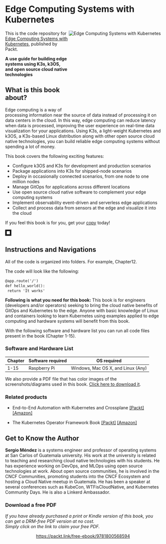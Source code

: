 

# Edge Computing Systems with Kubernetes

<a href="https://www.packtpub.com/product/edge-computing-systems-with-kubernetes/9781800568594"><img src="https://static.packt-cdn.com/products/9781800568594/cover/smaller" alt="Edge Computing Systems with Kubernetes" height="256px" align="right"></a>

This is the code repository for [Edge Computing Systems with Kubernetes](https://www.packtpub.com/product/edge-computing-systems-with-kubernetes/9781800568594), published by Packt.

**A use guide for building edge systems using K3s, k3OS, and open source cloud native technologies**

## What is this book about?
Edge computing is a way of processing information near the source of data instead of processing it on data centers in the cloud. In this way, edge computing can reduce latency when data is processed, improving the user experience on real-time data visualization for your applications. Using K3s, a light-weight Kubernetes and k3OS, a K3s-based Linux distribution along with other open source cloud native technologies, you can build reliable edge computing systems without spending a lot of money.

This book covers the following exciting features:
* Configure k3OS and K3s for development and production scenarios
* Package applications into K3s for shipped-node scenarios
* Deploy in occasionally connected scenarios, from one node to one million nodes
* Manage GitOps for applications across different locations
* Use open source cloud native software to complement your edge computing systems
* Implement observability event-driven and serverless edge applications
* Collect and process data from sensors at the edge and visualize it into the cloud

If you feel this book is for you, get your [copy](https://www.amazon.com/dp/1800568592) today!

<a href="https://www.packtpub.com/?utm_source=github&utm_medium=banner&utm_campaign=GitHubBanner"><img src="https://raw.githubusercontent.com/PacktPublishing/GitHub/master/GitHub.png" 
alt="https://www.packtpub.com/" border="5" /></a>

## Instructions and Navigations
All of the code is organized into folders. For example, Chapter12.

The code will look like the following:
```
@app.route('/')
def hello_world():
 return 'It works'
```

**Following is what you need for this book:**
This book is for engineers (developers and/or operators) seeking to bring the cloud native benefits of GitOps and Kubernetes to the edge. Anyone with basic knowledge of Linux and containers looking to learn Kubernetes using examples applied to edge computing and hardware systems will benefit from this book.

With the following software and hardware list you can run all code files present in the book (Chapter 1-15).
### Software and Hardware List
| Chapter | Software required | OS required |
| -------- | ------------------------------------ | ----------------------------------- |
| 1-15 | Raspberry Pi | Windows, Mac OS X, and Linux (Any) |

We also provide a PDF file that has color images of the screenshots/diagrams used in this book. [Click here to download it]( https://static.packt-cdn.com/downloads/9781800568594_ColorImages.pdf).

### Related products
* End-to-End Automation with Kubernetes and Crossplane [[Packt]](https://www.packtpub.com/product/end-to-end-automation-with-kubernetes-and-crossplane/9781801811545) [[Amazon]](https://www.amazon.in/dp/1801811547)

* The Kubernetes Operator Framework Book [[Packt]](https://www.packtpub.com/product/the-kubernetes-operator-framework-book/9781803232850) [[Amazon]](https://www.amazon.com/dp/1803232854)

## Get to Know the Author
**Sergio Méndez**
is a systems engineer and professor of operating systems at San Carlos of Guatemala university. His work at the university is related to teaching and researching cloud native technologies with his students. He has experience working on DevOps, and MLOps using open source technologies at work. About open source communities, he is involved in the CNCF Communities, promoting students into the CNCF Ecosystem and hosting a Cloud Native meetup in Guatemala. He has been a speaker at several conferences such as KubeCon, WTFisCloudNative, and Kubernetes Community Days. He is also a Linkerd Ambassador.
### Download a free PDF

 <i>If you have already purchased a print or Kindle version of this book, you can get a DRM-free PDF version at no cost.<br>Simply click on the link to claim your free PDF.</i>
<p align="center"> <a href="https://packt.link/free-ebook/9781800568594">https://packt.link/free-ebook/9781800568594 </a> </p>